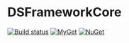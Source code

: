 # DSFrameworkCore
[![Build status](https://ci.appveyor.com/api/projects/status/92u846t2iqkjm3y8?svg=true)](https://ci.appveyor.com/project/densidenko/dsframeworkcore) [![MyGet](https://img.shields.io/myget/dsframeworkcore/vpre/DSFrameworkCore.Domain.Abstractions.svg?label=myget)](https://www.myget.org/gallery/dsframeworkcore) [![NuGet](https://img.shields.io/nuget/v/DSFrameworkCore.Domain.Abstractions.svg)](https://www.nuget.org/packages?q=dsframework)
